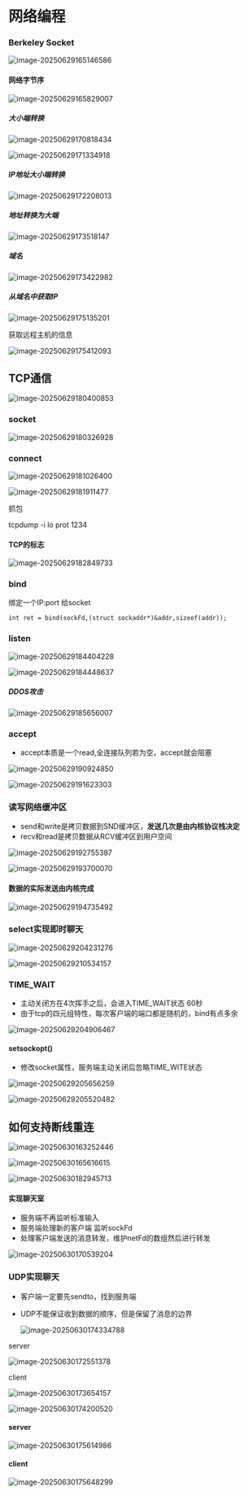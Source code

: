 # 网络编程

### Berkeley Socket

![image-20250629165146586](C:\Users\LIYUFENG\AppData\Roaming\Typora\typora-user-images\image-20250629165146586.png)

#### 网络字节序

![image-20250629165829007](C:\Users\LIYUFENG\AppData\Roaming\Typora\typora-user-images\image-20250629165829007.png)

##### 大小端转换

![image-20250629170818434](C:\Users\LIYUFENG\AppData\Roaming\Typora\typora-user-images\image-20250629170818434.png)

![image-20250629171334918](C:\Users\LIYUFENG\AppData\Roaming\Typora\typora-user-images\image-20250629171334918.png)

##### IP地址大小端转换

![image-20250629172208013](C:\Users\LIYUFENG\AppData\Roaming\Typora\typora-user-images\image-20250629172208013.png)

##### 地址转换为大端

![image-20250629173518147](C:\Users\LIYUFENG\AppData\Roaming\Typora\typora-user-images\image-20250629173518147.png)

##### 域名

![image-20250629173422982](C:\Users\LIYUFENG\AppData\Roaming\Typora\typora-user-images\image-20250629173422982.png)

##### 从域名中获取IP

![image-20250629175135201](C:\Users\LIYUFENG\AppData\Roaming\Typora\typora-user-images\image-20250629175135201.png)

获取远程主机的信息

![image-20250629175412093](C:\Users\LIYUFENG\AppData\Roaming\Typora\typora-user-images\image-20250629175412093.png)

## TCP通信

![image-20250629180400853](C:\Users\LIYUFENG\AppData\Roaming\Typora\typora-user-images\image-20250629180400853.png)



### socket

![image-20250629180326928](C:\Users\LIYUFENG\AppData\Roaming\Typora\typora-user-images\image-20250629180326928.png)



### connect

![image-20250629181026400](C:\Users\LIYUFENG\AppData\Roaming\Typora\typora-user-images\image-20250629181026400.png)

![image-20250629181911477](C:\Users\LIYUFENG\AppData\Roaming\Typora\typora-user-images\image-20250629181911477.png)

抓包

tcpdump  -i  lo  prot  1234



#### TCP的标志

![image-20250629182849733](C:\Users\LIYUFENG\AppData\Roaming\Typora\typora-user-images\image-20250629182849733.png)



### bind

绑定一个IP:port 给socket

```
int ret = bind(sockFd,(struct sockaddr*)&addr,sizeof(addr));
```



### listen

![image-20250629184404228](C:\Users\LIYUFENG\AppData\Roaming\Typora\typora-user-images\image-20250629184404228.png)

![image-20250629184448637](C:\Users\LIYUFENG\AppData\Roaming\Typora\typora-user-images\image-20250629184448637.png)



##### DDOS攻击

![image-20250629185656007](C:\Users\LIYUFENG\AppData\Roaming\Typora\typora-user-images\image-20250629185656007.png)

### accept

- accept本质是一个read,全连接队列若为空，accept就会阻塞

![image-20250629190924850](C:\Users\LIYUFENG\AppData\Roaming\Typora\typora-user-images\image-20250629190924850.png)

![image-20250629191623303](C:\Users\LIYUFENG\AppData\Roaming\Typora\typora-user-images\image-20250629191623303.png)



### 读写网络缓冲区

- send和write是拷贝数据到SND缓冲区，**发送几次是由内核协议栈决定**
- recv和read是拷贝数据从RCV缓冲区到用户空间

![image-20250629192755387](C:\Users\LIYUFENG\AppData\Roaming\Typora\typora-user-images\image-20250629192755387.png)

![image-20250629193700070](C:\Users\LIYUFENG\AppData\Roaming\Typora\typora-user-images\image-20250629193700070.png)



#### 数据的实际发送由内核完成

![image-20250629194735492](C:\Users\LIYUFENG\AppData\Roaming\Typora\typora-user-images\image-20250629194735492.png)



### select实现即时聊天

![image-20250629204231276](C:\Users\LIYUFENG\AppData\Roaming\Typora\typora-user-images\image-20250629204231276.png)



![image-20250629210534157](C:\Users\LIYUFENG\AppData\Roaming\Typora\typora-user-images\image-20250629210534157.png)



### TIME_WAIT

- 主动关闭方在4次挥手之后，会进入TIME_WAIT状态 60秒
- 由于tcp的四元组特性，每次客户端的端口都是随机的，bind有点多余

![image-20250629204906467](C:\Users\LIYUFENG\AppData\Roaming\Typora\typora-user-images\image-20250629204906467.png)



#### setsockopt()

- 修改socket属性，服务端主动关闭后忽略TIME_WITE状态

![image-20250629205656259](C:\Users\LIYUFENG\AppData\Roaming\Typora\typora-user-images\image-20250629205656259.png)



![image-20250629205520482](C:\Users\LIYUFENG\AppData\Roaming\Typora\typora-user-images\image-20250629205520482.png)



## 如何支持断线重连

![image-20250630163252446](C:\Users\LIYUFENG\AppData\Roaming\Typora\typora-user-images\image-20250630163252446.png)

![image-20250630165616615](C:\Users\LIYUFENG\AppData\Roaming\Typora\typora-user-images\image-20250630165616615.png)

![image-20250630182945713](C:\Users\LIYUFENG\AppData\Roaming\Typora\typora-user-images\image-20250630182945713.png)

#### 实现聊天室

- 服务端不再监听标准输入
- 服务端处理新的客户端 监听sockFd
- 处理客户端发送的消息转发，维护netFd的数组然后进行转发

![image-20250630170539204](C:\Users\LIYUFENG\AppData\Roaming\Typora\typora-user-images\image-20250630170539204.png)



### UDP实现聊天

- 客户端一定要先sendto，找到服务端

- UDP不能保证收到数据的顺序，但是保留了消息的边界

  ![image-20250630174334788](C:\Users\LIYUFENG\AppData\Roaming\Typora\typora-user-images\image-20250630174334788.png)

server

![image-20250630172551378](C:\Users\LIYUFENG\AppData\Roaming\Typora\typora-user-images\image-20250630172551378.png)

client

![image-20250630173654157](C:\Users\LIYUFENG\AppData\Roaming\Typora\typora-user-images\image-20250630173654157.png)

![image-20250630174200520](C:\Users\LIYUFENG\AppData\Roaming\Typora\typora-user-images\image-20250630174200520.png)

#### server

![image-20250630175614986](C:\Users\LIYUFENG\AppData\Roaming\Typora\typora-user-images\image-20250630175614986.png)

#### client

![image-20250630175648299](C:\Users\LIYUFENG\AppData\Roaming\Typora\typora-user-images\image-20250630175648299.png)



